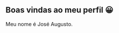 ## Boas vindas ao meu perfil 😀

Meu nome é José Augusto.

<!--
<a href="https://app.rocketseat.com.br/me/jose-augusto">
<img src="https://app.rocketseat.com.br/api/rocketid/share?slug=jose-augusto&type=card" width="280" alt="Jose Augusto's Rocket ID"/></a>
-->

<!--
**Jose-afreitas/Jose-afreitas** is a ✨ _special_ ✨ repository because its `README.md` (this file) appears on your GitHub profile.

Here are some ideas to get you started:

- 🔭 I’m currently working on ...
- 🌱 I’m currently learning ...
- 👯 I’m looking to collaborate on ...
- 🤔 I’m looking for help with ...
- 💬 Ask me about ...
- 📫 How to reach me: ...
- 😄 Pronouns: ...
- ⚡ Fun fact: ...
-->

